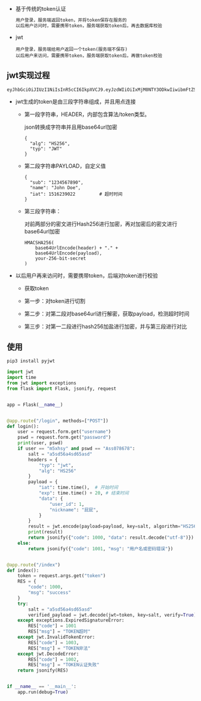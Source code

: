 - 基于传统的token认证

  ```python
  用户登录，服务端返回token，并将token保存在服务的
  以后用户访问时，需要携带token，服务端获取token后，再去数据库校验
  ```

- jwt

  ```
  用户登录，服务端给用户返回一个token(服务端不保存)
  以后用户来访问，需要携带token，服务端获取token后，再做token校验
  ```

  

## jwt实现过程

```
eyJhbGciOiJIUzI1NiIsInR5cCI6IkpXVCJ9.eyJzdWIiOiIxMjM0NTY3ODkwIiwibmFtZSI6IkpvaG4gRG9lIiwiaWF0IjoxNTE2MjM5MDIyfQ.SflKxwRJSMeKKF2QT4fwpMeJf36POk6yJV_adQssw5c
```

- jwt生成的token是由三段字符串组成，并且用点连接

  - 第一段字符串，HEADER，内部包含算法/token类型。

    json转换成字符串并且用base64url加密

    ```
    {
      "alg": "HS256",
      "typ": "JWT"
    }
    ```

  - 第二段字符串PAYLOAD，自定义值

    ```
    {
      "sub": "1234567890",
      "name": "John Doe",
      "iat": 1516239022			# 超时时间
    }
    ```

  - 第三段字符串：

    对前两部分的密文进行Hash256进行加密，再对加密后的密文进行base64url加密

    ```
    HMACSHA256(
        base64UrlEncode(header) + "." +
        base64UrlEncode(payload),
        your-256-bit-secret
    )
    ```

- 以后用户再来访问时，需要携带token，后端对token进行校验

  - 获取token

  - 第一步：对token进行切割	

  - 第二步：对第二段对base64url进行解密，获取payload，检测超时时间

  - 第三步：对第一二段进行hash256加盐进行加密，并与第三段进行对比

    

## 使用

```python
pip3 install pyjwt
```

```python
import jwt
import time
from jwt import exceptions
from flask import Flask, jsonify, request


app = Flask(__name__)


@app.route("/login", methods=["POST"])
def login():
    user = request.form.get("username")
    pswd = request.form.get("password")
    print(user, pswd)
    if user == "m5xhsy" and pswd == "Ass078678":
        salt = "a5sd56a4sd65asd"
        headers = {
            "typ": "jwt",
            "alg": "HS256"
        }
        payload = {
            "iat": time.time(),  # 开始时间
            "exp": time.time() + 20, # 结束时间
            "data": {
                "user_id": 1,
                "nickname": "屁屁",
            }
        }
        result = jwt.encode(payload=payload, key=salt, algorithm="HS256", headers=headers)
        print(result)
        return jsonify({"code": 1000, "data": result.decode("utf-8")})
    else:
        return jsonify({"code": 1001, "msg": "用户名或密码错误"})


@app.route("/index")
def index():
    token = request.args.get("token")
    RES = {
        "code": 1000,
        "msg": "success"
    }
    try:
        salt = "a5sd56a4sd65asd"
        verified_payload = jwt.decode(jwt=token, key=salt, verify=True) # verify=True开启验证
    except exceptions.ExpiredSignatureError:
        RES["code"] = 1001
        RES["msg"] = "TOKEN超时"
    except jwt.InvalidTokenError:
        RES["code"] = 1003,
        RES["msg"] = "TOKEN非法"
    except jwt.DecodeError:
        RES["code"] = 1002,
        RES["msg"] = "TOKEN认证失败"
    return jsonify(RES)


if __name__ == '__main__':
    app.run(debug=True)
```

